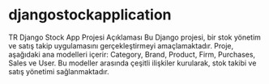 # djangostockapplication
TR Django Stock App Projesi Açıklaması Bu Django projesi, bir stok yönetim ve satış takip uygulamasını gerçekleştirmeyi amaçlamaktadır. Proje, aşağıdaki ana modelleri içerir: Category, Brand, Product, Firm, Purchases, Sales ve User. Bu modeller arasında çeşitli ilişkiler kurularak, stok takibi ve satış yönetimi sağlanmaktadır.
